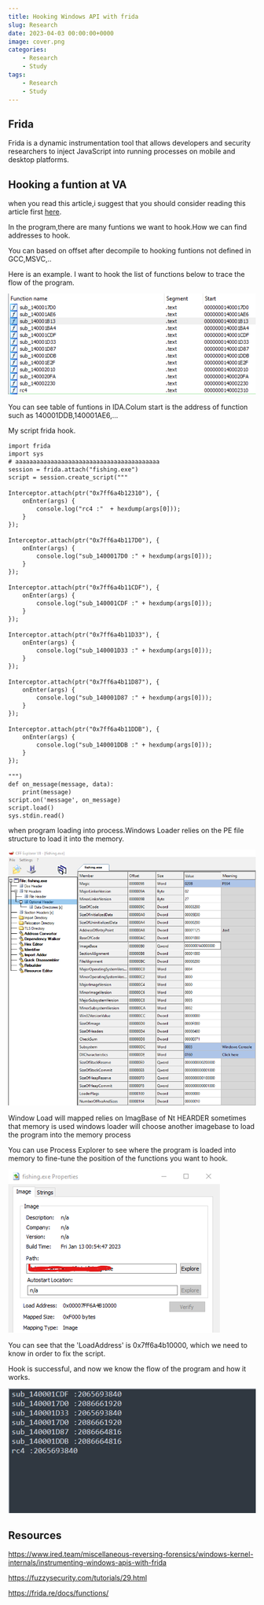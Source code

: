 ```yaml
---
title: Hooking Windows API with frida
slug: Research
date: 2023-04-03 00:00:00+0000
image: cover.png
categories:
    - Research
    - Study
tags:
    - Research
    - Study
---
```


## Frida 

Frida is a dynamic instrumentation tool that allows developers and security researchers to inject JavaScript into running processes on mobile and desktop platforms.

## Hooking a funtion at VA 

when you read this article,i suggest that you should consider reading this article first [here](https://frida.re/docs/functions/).

In the program,there are many funtions we want to hook.How we can find addresses to hook.

You can based on offset after decompile to hooking funtions not defined in GCC,MSVC,..

Here is an example. I want to hook the list of functions below to trace the flow of the program.

![List of funtion](1.png)

You can see table of funtions in IDA.Colum start is the address of function such as 140001DDB,140001AE6,...

My script frida hook.
```
import frida
import sys
# aaaaaaaaaaaaaaaaaaaaaaaaaaaaaaaaaaaaaaaaa
session = frida.attach("fishing.exe")
script = session.create_script("""

Interceptor.attach(ptr("0x7ff6a4b12310"), {
    onEnter(args) {
        console.log("rc4 :"  + hexdump(args[0]));
    }
});

Interceptor.attach(ptr("0x7ff6a4b117D0"), {
    onEnter(args) {
        console.log("sub_1400017D0 :" + hexdump(args[0]));
    }
});

Interceptor.attach(ptr("0x7ff6a4b11CDF"), {
    onEnter(args) {
        console.log("sub_140001CDF :" + hexdump(args[0]));
    }
});

Interceptor.attach(ptr("0x7ff6a4b11D33"), {
    onEnter(args) {
        console.log("sub_140001D33 :" + hexdump(args[0]));
    }
});

Interceptor.attach(ptr("0x7ff6a4b11D87"), {
    onEnter(args) {
        console.log("sub_140001D87 :" + hexdump(args[0]));
    }
});

Interceptor.attach(ptr("0x7ff6a4b11DDB"), {
    onEnter(args) {
        console.log("sub_140001DDB :" + hexdump(args[0]));
    }
});

""")
def on_message(message, data):
    print(message)
script.on('message', on_message)
script.load()
sys.stdin.read()
```

when program loading into process.Windows Loader relies on the PE file structure to load it into the memory.  

![PE FILE](2.png)

Window Load will mapped relies on ImagBase of Nt HEARDER sometimes that memory is used windows loader will choose another imagebase to load the program into the memory process

You can use Process Explorer to see where the program is loaded into memory to fine-tune the position of the functions you want to hook.

![my image](4.png)

You can see that the 'LoadAddress' is 0x7ff6a4b10000, which we need to know in order to fix the script.

Hook is successful, and now we know the flow of the program and how it works.

![Find imagebase](5.png)

## Resources
https://www.ired.team/miscellaneous-reversing-forensics/windows-kernel-internals/instrumenting-windows-apis-with-frida

https://fuzzysecurity.com/tutorials/29.html

https://frida.re/docs/functions/